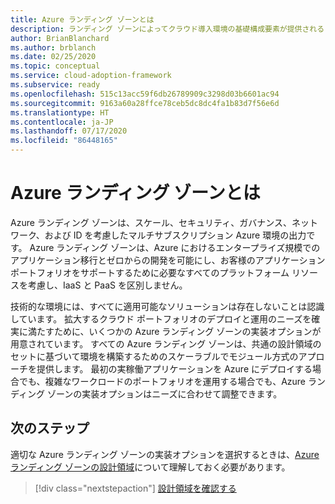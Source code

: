 ```yaml
---
title: Azure ランディング ゾーンとは
description: ランディング ゾーンによってクラウド導入環境の基礎構成要素が提供されるしくみについて説明します。
author: BrianBlanchard
ms.author: brblanch
ms.date: 02/25/2020
ms.topic: conceptual
ms.service: cloud-adoption-framework
ms.subservice: ready
ms.openlocfilehash: 515c13acc59f6db26789909c3298d03b6601ac94
ms.sourcegitcommit: 9163a60a28ffce78ceb5dc8dc4fa1b83d7f56e6d
ms.translationtype: HT
ms.contentlocale: ja-JP
ms.lasthandoff: 07/17/2020
ms.locfileid: "86448165"
---
```

<!-- cSpell:ignore multisubscription -->

# <a name="what-is-an-azure-landing-zone"></a>Azure ランディング ゾーンとは

Azure ランディング ゾーンは、スケール、セキュリティ、ガバナンス、ネットワーク、および ID を考慮したマルチサブスクリプション Azure 環境の出力です。 Azure ランディング ゾーンは、Azure におけるエンタープライズ規模でのアプリケーション移行とゼロからの開発を可能にし、お客様のアプリケーション ポートフォリオをサポートするために必要なすべてのプラットフォーム リソースを考慮し、IaaS と PaaS を区別しません。

技術的な環境には、すべてに適用可能なソリューションは存在しないことは認識しています。 拡大するクラウド ポートフォリオのデプロイと運用のニーズを確実に満たすために、いくつかの Azure ランディング ゾーンの実装オプションが用意されています。 すべての Azure ランディング ゾーンは、共通の設計領域のセットに基づいて環境を構築するためのスケーラブルでモジュール方式のアプローチを提供します。 最初の実稼働アプリケーションを Azure にデプロイする場合でも、複雑なワークロードのポートフォリオを運用する場合でも、Azure ランディング ゾーンの実装オプションはニーズに合わせて調整できます。

## <a name="next-steps"></a>次のステップ

適切な Azure ランディング ゾーンの実装オプションを選択するときは、[Azure ランディング ゾーンの設計領域](./design-areas.md)について理解しておく必要があります。

> [!div class="nextstepaction"]
> [設計領域を確認する](./design-areas.md)
